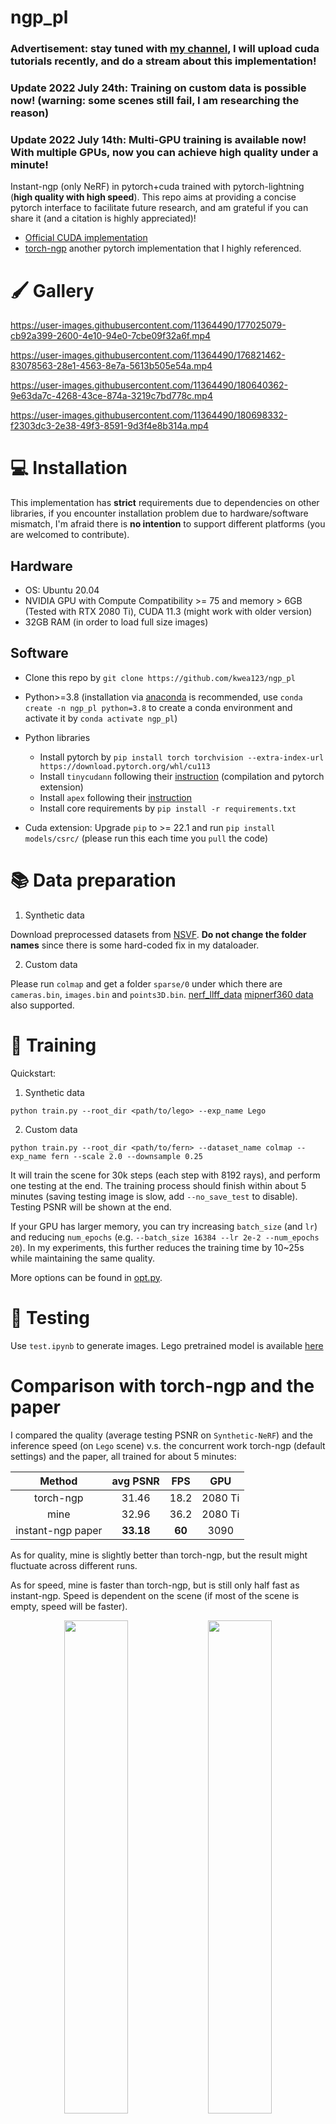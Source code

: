 # ngp_pl

### Advertisement: stay tuned with [my channel](https://www.youtube.com/channel/UC7UlsMUu_gIgpqNGB4SqSwQ), I will upload cuda tutorials recently, and do a stream about this implementation!

### Update 2022 July 24th: Training on custom data is possible now! (warning: some scenes still fail, I am researching the reason)

### Update 2022 July 14th: Multi-GPU training is available now! With multiple GPUs, now you can achieve high quality under a minute!

Instant-ngp (only NeRF) in pytorch+cuda trained with pytorch-lightning (**high quality with high speed**). This repo aims at providing a concise pytorch interface to facilitate future research, and am grateful if you can share it (and a citation is highly appreciated)!

*  [Official CUDA implementation](https://github.com/NVlabs/instant-ngp/tree/master)
*  [torch-ngp](https://github.com/ashawkey/torch-ngp) another pytorch implementation that I highly referenced.

# :paintbrush: Gallery

https://user-images.githubusercontent.com/11364490/177025079-cb92a399-2600-4e10-94e0-7cbe09f32a6f.mp4

https://user-images.githubusercontent.com/11364490/176821462-83078563-28e1-4563-8e7a-5613b505e54a.mp4

https://user-images.githubusercontent.com/11364490/180640362-9e63da7c-4268-43ce-874a-3219c7bd778c.mp4

https://user-images.githubusercontent.com/11364490/180698332-f2303dc3-2e38-49f3-8591-9d3f4e8b314a.mp4

# :computer: Installation

This implementation has **strict** requirements due to dependencies on other libraries, if you encounter installation problem due to hardware/software mismatch, I'm afraid there is **no intention** to support different platforms (you are welcomed to contribute).

## Hardware

* OS: Ubuntu 20.04
* NVIDIA GPU with Compute Compatibility >= 75 and memory > 6GB (Tested with RTX 2080 Ti), CUDA 11.3 (might work with older version)
* 32GB RAM (in order to load full size images)

## Software

* Clone this repo by `git clone https://github.com/kwea123/ngp_pl`
* Python>=3.8 (installation via [anaconda](https://www.anaconda.com/distribution/) is recommended, use `conda create -n ngp_pl python=3.8` to create a conda environment and activate it by `conda activate ngp_pl`)
* Python libraries
    * Install pytorch by `pip install torch torchvision --extra-index-url https://download.pytorch.org/whl/cu113`
    * Install `tinycudann` following their [instruction](https://github.com/NVlabs/tiny-cuda-nn#requirements) (compilation and pytorch extension)
    * Install `apex` following their [instruction](https://github.com/NVIDIA/apex#linux)
    * Install core requirements by `pip install -r requirements.txt`

* Cuda extension: Upgrade `pip` to >= 22.1 and run `pip install models/csrc/` (please run this each time you `pull` the code)

# :books: Data preparation

1.  Synthetic data

Download preprocessed datasets from [NSVF](https://github.com/facebookresearch/NSVF#dataset). **Do not change the folder names** since there is some hard-coded fix in my dataloader.

2.  Custom data

Please run `colmap` and get a folder `sparse/0` under which there are `cameras.bin`, `images.bin` and `points3D.bin`. [nerf_llff_data](https://drive.google.com/file/d/16VnMcF1KJYxN9QId6TClMsZRahHNMW5g/view?usp=sharing) [mipnerf360 data](http://storage.googleapis.com/gresearch/refraw360/360_v2.zip) also supported.

# :key: Training

Quickstart:

1.  Synthetic data

`python train.py --root_dir <path/to/lego> --exp_name Lego`

2.  Custom data

`python train.py --root_dir <path/to/fern> --dataset_name colmap --exp_name fern --scale 2.0 --downsample 0.25`

It will train the scene for 30k steps (each step with 8192 rays), and perform one testing at the end. The training process should finish within about 5 minutes (saving testing image is slow, add `--no_save_test` to disable). Testing PSNR will be shown at the end.

If your GPU has larger memory, you can try increasing `batch_size` (and `lr`) and reducing `num_epochs` (e.g. `--batch_size 16384 --lr 2e-2 --num_epochs 20`). In my experiments, this further reduces the training time by 10~25s while maintaining the same quality.

More options can be found in [opt.py](opt.py).

# :mag_right: Testing

Use `test.ipynb` to generate images. Lego pretrained model is available [here](https://github.com/kwea123/ngp_pl/releases/tag/v1.0)

# Comparison with torch-ngp and the paper

I compared the quality (average testing PSNR on `Synthetic-NeRF`) and the inference speed (on `Lego` scene) v.s. the concurrent work torch-ngp (default settings) and the paper, all trained for about 5 minutes:

| Method    | avg PSNR | FPS   | GPU     |
| :---:     | :---:    | :---: | :---:   |
| torch-ngp | 31.46    | 18.2  | 2080 Ti |
| mine      | 32.96    | 36.2  | 2080 Ti |
| instant-ngp paper | **33.18** | **60** | 3090 |

As for quality, mine is slightly better than torch-ngp, but the result might fluctuate across different runs.

As for speed, mine is faster than torch-ngp, but is still only half fast as instant-ngp. Speed is dependent on the scene (if most of the scene is empty, speed will be faster).

<p align="center">
  <img src="https://user-images.githubusercontent.com/11364490/176800109-38eb35f3-e145-4a09-8304-1795e3a4e8cd.png", width="45%">
  <img src="https://user-images.githubusercontent.com/11364490/176800106-fead794f-7e70-4459-b99e-82725fe6777e.png", width="45%">
  <br>
  <img src="https://user-images.githubusercontent.com/11364490/180444355-444676cf-2af2-49ad-9fe2-16eb1e6c4ef1.png", width="45%">
  <img src="https://user-images.githubusercontent.com/11364490/180444337-3df9f245-f7eb-453f-902b-0cb9dae60144.png", width="45%">
  <br>
  <sup>Left: torch-ngp. Right: mine.</sup>
</p>

More details are in the following section.

# :chart: Benchmarks

To run benchmarks, use the scripts under `benchmarking`.

Followings are my results trained using 1 RTX 2080 Ti (qualitative results [here](https://github.com/kwea123/ngp_pl/issues/7)):

<details>
  <summary>Synthetic-NeRF</summary>

|       | Mic   | Ficus | Chair | Hotdog | Materials | Drums | Ship  | Lego  | AVG   |
| :---: | :---: | :---: | :---: | :---:  | :---:     | :---: | :---: | :---: | :---: |
| PSNR  | 35.59 | 34.13 | 35.28 | 37.35  | 29.46     | 25.81 | 30.32 | 35.76 | 32.96 |
| SSIM  | 0.988 | 0.982 | 0.984 | 0.980  | 0.944     | 0.933 | 0.890 | 0.979 | 0.960 |
| LPIPS | 0.017 | 0.024 | 0.025 | 0.038  | 0.070     | 0.076 | 0.133 | 0.022 | 0.051 |
| FPS   | 40.81 | 34.02 | 49.80 | 25.06  | 20.08     | 37.77 | 15.77 | 36.20 | 32.44 |
| Training time | 3m9s | 3m12s | 4m17s | 5m53s | 4m55s | 4m7s | 9m20s | 5m5s | 5m00s |

</details>

<details>
  <summary>Synthetic-NSVF</summary>

|       | Wineholder | Steamtrain | Toad | Robot | Bike | Palace | Spaceship | Lifestyle | AVG | 
| :---: | :---: | :---: | :---: | :---: | :---:  | :---:  | :---: | :---: | :---: |
| PSNR  | 31.64 | 36.47 | 35.57 | 37.10 | 37.87 | 37.41 | 35.58 | 34.76 | 35.80 |
| SSIM  | 0.962 | 0.987 | 0.980 | 0.994 | 0.990 | 0.977 | 0.980 | 0.967 | 0.980 |
| LPIPS | 0.047 | 0.023 | 0.024 | 0.010 | 0.015 | 0.021 | 0.029 | 0.044 | 0.027 |
| FPS   | 47.07 | 75.17 | 50.42 | 64.87 | 66.88 | 28.62 | 35.55 | 22.84 | 48.93 |
| Training time | 3m58s | 3m44s | 7m22s | 3m25s | 3m11s | 6m45s | 3m25s | 4m56s | 4m36s |

</details>

<details>
  <summary>Tanks and Temples</summary>

|       | Ignatius | Truck | Barn  | Caterpillar | Family | AVG   | 
|:---:  | :---:    | :---: | :---: | :---:       | :---:  | :---: |
| *PSNR | 28.22    | 27.57 | 28.00 | 26.16       | 33.94  | 28.78 |
| **FPS | 10.04    |  7.99 | 16.14 | 10.91       | 6.16   | 10.25 |

*Trained with `downsample=0.5` (due to insufficient RAM) and evaluated with `downsample=1.0`

**Evaluated on `test-traj`

</details>

<details>
  <summary>BlendedMVS</summary>

|       | *Jade  | *Fountain | Character | Statues | AVG   | 
|:---:  | :---:  | :---:     | :---:     | :---:   | :---: |
| PSNR  | 25.43  | 26.82     | 30.43     | 26.79   | 27.38 |
| **FPS | 26.02  | 21.24     | 35.99     | 19.22   | 25.61 |
| Training time | 6m31s | 7m15s | 4m50s | 5m57s | 6m48s |

*I manually switch the background from black to white, so the number isn't directly comparable to that in the papers.

**Evaluated on `test-traj`

</details>

# :worried: Difficulties I meet now, call for help

1.  The sampling quality is still not as good. The original code only needs 5 samples per ray (in average) to render, while mine needs 22

2.  For custom inward 360 data, mine still doesn't train successfully on some scenes. Original code also not always work. Why?

# TODO

- [ ] GUI
- [ ] intrinsics/extrinsics training
